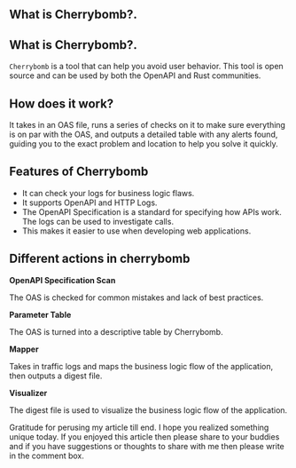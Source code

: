 ## What is Cherrybomb?.

## What is Cherrybomb?.

`Cherrybomb` is a tool that can help you avoid user behavior. This tool is open source and can be used by both the OpenAPI and Rust communities.

## How does it work?

It takes in an OAS file, runs a series of checks on it to make sure everything is on par with the OAS, and outputs a detailed table with any alerts found, guiding you to the exact problem and location to help you solve it quickly.

## Features of Cherrybomb

- It can check your logs for business logic flaws.
- It supports OpenAPI and HTTP Logs. 
- The OpenAPI Specification is a standard for specifying how APIs work. The logs can be used to investigate calls.
- This makes it easier to use when developing web applications.

## Different actions in cherrybomb

**OpenAPI Specification Scan**

The OAS is checked for common mistakes and lack of best practices.

**Parameter Table**

The OAS is turned into a descriptive table by Cherrybomb.

**Mapper**

Takes in traffic logs and maps the business logic flow of the application, then outputs a digest file.

**Visualizer**

The digest file is used to visualize the business logic flow of the application.



Gratitude for perusing my article till end. I hope you realized something unique today. If you enjoyed this article then please share to your buddies and if you have suggestions or thoughts to share with me then please write in the comment box.



